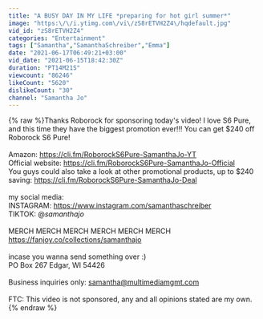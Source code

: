 ```yaml
---
title: "A BUSY DAY IN MY LIFE *preparing for hot girl summer*"
image: "https:\/\/i.ytimg.com\/vi\/zS8rETVH2Z4\/hqdefault.jpg"
vid_id: "zS8rETVH2Z4"
categories: "Entertainment"
tags: ["Samantha","SamanthaSchreiber","Emma"]
date: "2021-06-17T06:49:21+03:00"
vid_date: "2021-06-15T18:42:30Z"
duration: "PT14M21S"
viewcount: "86246"
likeCount: "5620"
dislikeCount: "30"
channel: "Samantha Jo"
---
```

{% raw %}Thanks Roborock for sponsoring today's video! I love S6 Pure, and this time they have the biggest promotion ever!!! You can get $240 off Roborock S6 Pure! <br /><br />Amazon: <a rel="nofollow" target="blank" href="https://cli.fm/RoborockS6Pure-SamanthaJo-YT">https://cli.fm/RoborockS6Pure-SamanthaJo-YT</a><br />Official website: <a rel="nofollow" target="blank" href="https://cli.fm/RoborockS6Pure-SamanthaJo-Official">https://cli.fm/RoborockS6Pure-SamanthaJo-Official</a><br />You guys could also take a look at other promotional products, up to $240 saving: <a rel="nofollow" target="blank" href="https://cli.fm/RoborockS6Pure-SamanthaJo-Deal">https://cli.fm/RoborockS6Pure-SamanthaJo-Deal</a><br /><br />my social media:<br />INSTAGRAM: <a rel="nofollow" target="blank" href="https://www.instagram.com/samanthaschreiber">https://www.instagram.com/samanthaschreiber</a><br />TIKTOK: @_samanthajo_<br /><br />MERCH MERCH MERCH MERCH MERCH MERCH<br /><a rel="nofollow" target="blank" href="https://fanjoy.co/collections/samanthajo">https://fanjoy.co/collections/samanthajo</a><br /><br />incase you wanna send something over :)<br />PO Box 267 Edgar, WI 54426<br /><br />Business inquiries only: samantha@multimediamgmt.com<br /><br />FTC: This video is not sponsored, any and all opinions stated are my own.{% endraw %}
